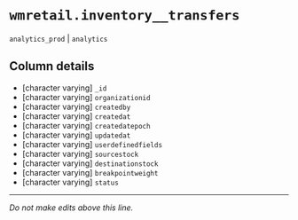 # `wmretail.inventory__transfers`
`analytics_prod` | `analytics`

## Column details
* [character varying] `_id`
* [character varying] `organizationid`
* [character varying] `createdby`
* [character varying] `createdat`
* [character varying] `createdatepoch`
* [character varying] `updatedat`
* [character varying] `userdefinedfields`
* [character varying] `sourcestock`
* [character varying] `destinationstock`
* [character varying] `breakpointweight`
* [character varying] `status`

-------------------------------------------------------------------------------
*Do not make edits above this line.*
